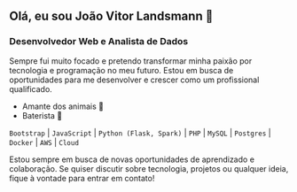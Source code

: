 ## Olá, eu sou João Vitor Landsmann 👋
### Desenvolvedor Web e Analista de Dados 

Sempre fui muito focado e pretendo transformar minha paixão por tecnologia e programação no meu futuro. Estou em busca de oportunidades para me desenvolver e crescer como um profissional qualificado.

- Amante dos animais 🐾
- Baterista 🥁
  
`Bootstrap` | `JavaScript` | `Python (Flask, Spark)` | `PHP` | `MySQL` | `Postgres` | `Docker` | `AWS` | `Cloud` 

Estou sempre em busca de novas oportunidades de aprendizado e colaboração. Se quiser discutir sobre tecnologia, projetos ou qualquer ideia, fique à vontade para entrar em contato!
